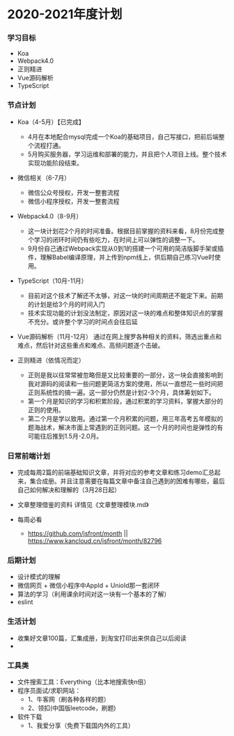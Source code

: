 # 2020-2021年度计划
### 学习目标
- Koa
- Webpack4.0
- 正则精进
- Vue源码解析
- TypeScript


### 节点计划
- Koa（4-5月）【已完成】
    - 4月在本地配合mysql完成一个Koa的基础项目，自己写接口，把前后端整个流程打通。
    - 5月购买服务器，学习运维和部署的能力，并且把个人项目上线。整个技术实现功能阶段结束。

- 微信相关（6-7月）
    - 微信公众号授权，开发一整套流程
    - 微信小程序授权，开发一整套流程

- Webpack4.0（8-9月）
    - 这一块计划花2个月的时间准备。根据目前掌握的资料来看，8月份完成整个学习的闭环时间仍有些吃力，在时间上可以弹性的调整一下。
    - 9月份自己通过Webpack实现从0到1的搭建一个可用的简洁版脚手架或插件，理解Babel编译原理，并上传到npm线上，供后期自己练习Vue时使用。

- TypeScript（10月-11月）
    - 目前对这个技术了解还不太够，对这一块的时间周期还不能定下来。前期的计划是给3个月的时间入门
    - 技术实现功能的计划没法制定，原因对这一块的难点和整体知识点的掌握不充分。或许整个学习的时间点会往后延

- Vue源码解析（11月-12月）
    通过在网上搜罗各种相关的资料，筛选出重点和难点，然后针对这些重点和难点、高频问题逐个击破。


- 正则精进（依情况而定）
    - 正则是我以往常常被忽略但是又比较重要的一部分，这一块会直接影响到我对源码的阅读和一些问题更简洁方案的使用，所以一直想花一些时间把正则系统性的搞一遍。这一部分仍然是计划2-3个月，具体筹划如下。
    - 第一个月是知识的学习和积累阶段，通过积累的学习资料，掌握大部分的正则的使用。
    - 第二个月是学以致用。通过第一个月积累的问题，用三年高考五年模拟的题海战术，解决市面上常遇到的正则问题。这一个月的时间也是弹性的有可能往后推到1.5月-2.0月。





### 日常前端计划
- 完成每周2篇的前端基础知识文章，并将对应的参考文章和练习demo汇总起来，集合成册。并且注意需要在每篇文章中备注自己遇到的困难有哪些，最后自己如何解决和理解的（3月28日起）

- 文章整理借鉴的资料
详情见《文章整理模块.md》

- 每周必看
    - https://github.com/jsfront/month ||  https://www.kancloud.cn/jsfront/month/82796


### 后期计划
- 设计模式的理解
- 微信网页 + 微信小程序中AppId + UnioId那一套闭环
- 算法的学习（利用课余时间对这一块有一个基本的了解）
- eslint


### 生活计划
- 收集好文章100篇，汇集成册，到淘宝打印出来供自己以后阅读
- 


### 工具类
- 文件搜索工具：Everything（比本地搜索快n倍）
- 程序员面试/求职网站：
    - 1、牛客网（刷各种各样的题）
    - 2、领扣(中国版leetcode，刷题)
- 软件下载
    - 1、我爱分享（免费下载国内外的工具）